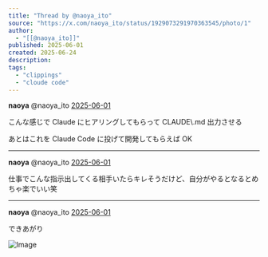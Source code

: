 ```yaml
---
title: "Thread by @naoya_ito"
source: "https://x.com/naoya_ito/status/1929073291970363545/photo/1"
author:
  - "[[@naoya_ito]]"
published: 2025-06-01
created: 2025-06-24
description:
tags:
  - "clippings"
  - "cloude code"
---
```

**naoya** @naoya\_ito [2025-06-01](https://x.com/naoya_ito/status/1929073291970363545)

こんな感じで Claude にヒアリングしてもらって CLAUDE\\.md 出力させる

あとはこれを Claude Code に投げて開発してもらえば OK

---

**naoya** @naoya\_ito [2025-06-01](https://x.com/naoya_ito/status/1929073706002723125)

仕事でこんな指示出してくる相手いたらキレそうだけど、自分がやるとなるとめちゃ楽でいい笑

---

**naoya** @naoya\_ito [2025-06-01](https://x.com/naoya_ito/status/1929074504908812435)

できあがり

![Image](https://pbs.twimg.com/media/GsVzBdUaMAE1W7H?format=jpg&name=large)
